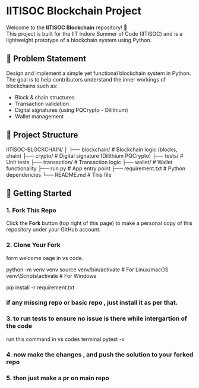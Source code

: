 # IITISOC Blockchain Project

Welcome to the **IITISOC Blockchain** repository! 🚀  
This project is built for the IIT Indore Summer of Code (IITISOC) and is a lightweight prototype of a blockchain system using Python.

## 🧠 Problem Statement

Design and implement a simple yet functional blockchain system in Python.  
The goal is to help contributors understand the inner workings of blockchains such as:

- Block & chain structures
- Transaction validation
- Digital signatures (using PQCrypto - Dilithium)
- Wallet management

## 📁 Project Structure

IITISOC-BLOCKCHAIN/
 │
 ├── blockchain/ # Blockchain logic (blocks, chain)
 ├── crypto/ # Digital signature (Dilithium PQCrypto)
 ├── tests/ # Unit tests
 ├── transaction/ # Transaction logic
 ├── wallet/ # Wallet functionality
 ├── run.py # App entry point
 ├── requirement.txt # Python dependencies
 └── README.md # This file


## 🚀 Getting Started

### 1. Fork This Repo

Click the **Fork** button (top right of this page) to make a personal copy of this repository under your GitHub account.

### 2. Clone Your Fork

form welcome oage in vs code.

python -m venv venv
source venv/bin/activate  # For Linux/macOS
venv\Scripts\activate     # For Windows

pip install -r requirement.txt
### if any missing repo or basic repo , just install it as per that.

### 3. to run tests to ensure no issue is there while intergartion of the code
run this command in vs codes terminal 
pytest -v

### 4. now make the changes , and push the solution to your forked repo 

### 5. then just make a pr on main repo 

